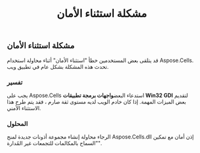 ﻿---
title: مشكلة استثناء الأمان
type: docs
weight: 30
url: /ar/net/security-exception-issue/
---
## **مشكلة استثناء الأمان**
قد يتلقى بعض المستخدمين خطأ "استثناء الأمان" أثناء محاولة استخدام Aspose.Cells. تحدث هذه المشكلة بشكل عام في تطبيق ويب.
### **تفسير**
 يجب على Aspose.Cells استدعاء البعض**واجهات برمجة تطبيقات Win32 GDI** لتقديم بعض الميزات المهمة. إذا كان خادم الويب لديه مستوى ثقة صارم ، فقد يتم طرح هذا الاستثناء الأمني.
### **المحلول**
الرجاء محاولة إنشاء مجموعة أذونات جديدة لمنح Aspose.Cells.dll إذن أمان مع تمكين "السماح بالمكالمات للتجمعات غير المُدارة".
